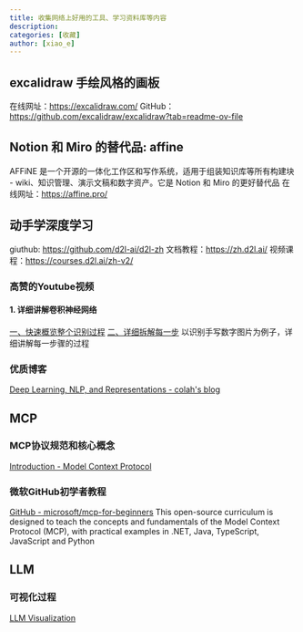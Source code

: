 ```yaml
---
title: 收集网络上好用的工具、学习资料库等内容
description:  
categories: [收藏]
author: [xiao_e]
---
```


## excalidraw 手绘风格的画板

在线网址：https://excalidraw.com/
GitHub：https://github.com/excalidraw/excalidraw?tab=readme-ov-file

## Notion 和 Miro 的替代品: affine

AFFiNE 是一个开源的一体化工作区和写作系统，适用于组装知识库等所有构建块 - wiki、知识管理、演示文稿和数字资产。它是 Notion 和 Miro 的更好替代品
在线网址：https://affine.pro/

## 动手学深度学习

giuthub: https://github.com/d2l-ai/d2l-zh
文档教程：https://zh.d2l.ai/
视频课程：https://courses.d2l.ai/zh-v2/

### 高赞的Youtube视频

#### 1. 详细讲解卷积神经网络

[一、快速概览整个识别过程](https://www.youtube.com/watch?v=JboZfxUjLSk&list=PL1sQgSTcAaT7MbcLWacjsqoOQvqzMdUWg)
[二、详细拆解每一步](https://www.youtube.com/watch?v=jDe5BAsT2-Y)
以识别手写数字图片为例子，详细讲解每一步骤的过程

### 优质博客

[Deep Learning, NLP, and Representations - colah's blog](https://colah.github.io/posts/2014-07-NLP-RNNs-Representations/)

## MCP

### MCP协议规范和核心概念

[Introduction - Model Context Protocol](https://modelcontextprotocol.io/introduction)

### 微软GitHub初学者教程

[GitHub - microsoft/mcp-for-beginners](https://github.com/microsoft/mcp-for-beginners/tree/main)
This open-source curriculum is designed to teach the concepts and fundamentals of the Model Context Protocol (MCP), with practical examples in .NET, Java, TypeScript, JavaScript and Python

## LLM

### 可视化过程

[LLM Visualization](https://bbycroft.net/llm)
